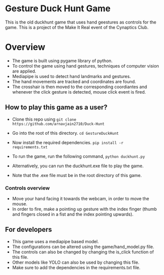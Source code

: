 # Gesture Duck Hunt Game

This is the old duckhunt game that uses hand geestures as controls for the game. This is a project of the Make It Real event of the Cynaptics Club.

# Overview

- The game is built using pygame library of python.
- To control the game using hand gestures, techniques of computer vision are applied.
- Mediapipe is used to detect hand landmarks and gestures.
- The hand movements are tracked and coordinates are found.
- The crosshair is then moved to the corresponding coordiantes and whenever the click gesture is detected, mouse click event is fired.

## How to play this game as a user?

- Clone this repo using
  `git clone https://github.com/arnavjain2710/Duck-Hunt`

- Go into the root of this directory.
  `cd GestureDuckHunt`

- Now install the required dependencies.
  `pip install -r requirements.txt`

- To run the game, run the following command,
  `python duckhunt.py`

- Alternatively, you can run the duckhunt.exe file to play the game.

- Note that the .exe file must be in the root directory of this game.

### Controls overview

- Move your hand facing it towards the webcam, in order to move the mouse.
- In order to fire, make a pointing up gesture with the index finger (thumb and fingers closed in a fist and the index pointing upwards).

## For developers

- This game uses a mediapipe based model.
- The configurations can be altered using the game/hand_model.py file.
- The controls can also be changed by changing the is_click function of this file.
- Other models like YOLO can also be used by changing this file.
- Make sure to add the dependencies in the requirements.txt file.

